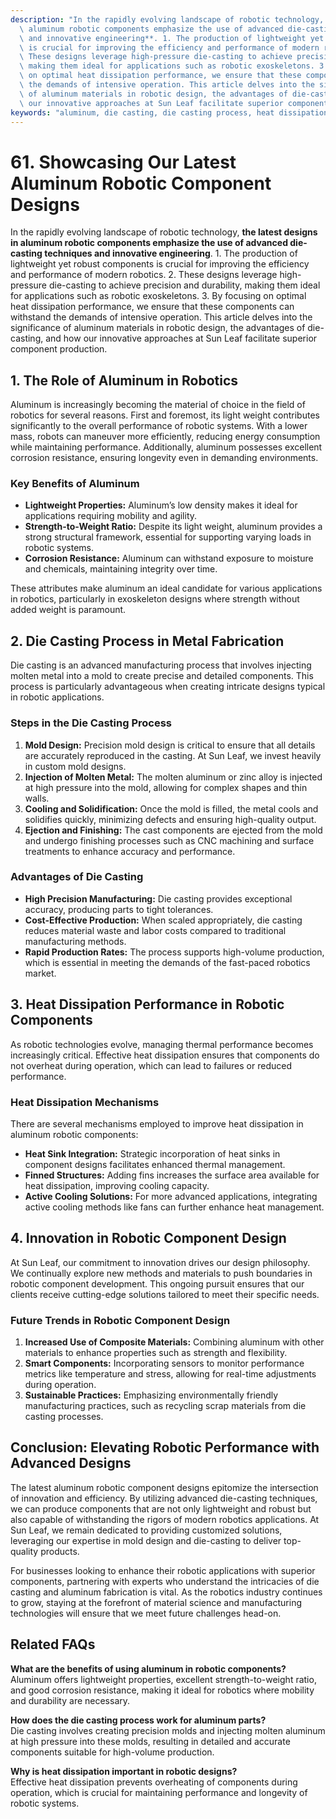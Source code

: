 ```yaml
---
description: "In the rapidly evolving landscape of robotic technology, **the latest designs in\
  \ aluminum robotic components emphasize the use of advanced die-casting techniques\
  \ and innovative engineering**. 1. The production of lightweight yet robust components\
  \ is crucial for improving the efficiency and performance of modern robotics. 2.\
  \ These designs leverage high-pressure die-casting to achieve precision and durability,\
  \ making them ideal for applications such as robotic exoskeletons. 3. By focusing\
  \ on optimal heat dissipation performance, we ensure that these components can withstand\
  \ the demands of intensive operation. This article delves into the significance\
  \ of aluminum materials in robotic design, the advantages of die-casting, and how\
  \ our innovative approaches at Sun Leaf facilitate superior component production. "
keywords: "aluminum, die casting, die casting process, heat dissipation performance"
---
```

# 61. Showcasing Our Latest Aluminum Robotic Component Designs  

In the rapidly evolving landscape of robotic technology, **the latest designs in aluminum robotic components emphasize the use of advanced die-casting techniques and innovative engineering**. 1. The production of lightweight yet robust components is crucial for improving the efficiency and performance of modern robotics. 2. These designs leverage high-pressure die-casting to achieve precision and durability, making them ideal for applications such as robotic exoskeletons. 3. By focusing on optimal heat dissipation performance, we ensure that these components can withstand the demands of intensive operation. This article delves into the significance of aluminum materials in robotic design, the advantages of die-casting, and how our innovative approaches at Sun Leaf facilitate superior component production. 

## 1. The Role of Aluminum in Robotics

Aluminum is increasingly becoming the material of choice in the field of robotics for several reasons. First and foremost, its light weight contributes significantly to the overall performance of robotic systems. With a lower mass, robots can maneuver more efficiently, reducing energy consumption while maintaining performance. Additionally, aluminum possesses excellent corrosion resistance, ensuring longevity even in demanding environments.

### Key Benefits of Aluminum

- **Lightweight Properties:** Aluminum’s low density makes it ideal for applications requiring mobility and agility.
- **Strength-to-Weight Ratio:** Despite its light weight, aluminum provides a strong structural framework, essential for supporting varying loads in robotic systems.
- **Corrosion Resistance:** Aluminum can withstand exposure to moisture and chemicals, maintaining integrity over time.
  
These attributes make aluminum an ideal candidate for various applications in robotics, particularly in exoskeleton designs where strength without added weight is paramount.

## 2. Die Casting Process in Metal Fabrication

Die casting is an advanced manufacturing process that involves injecting molten metal into a mold to create precise and detailed components. This process is particularly advantageous when creating intricate designs typical in robotic applications.

### Steps in the Die Casting Process

1. **Mold Design:** Precision mold design is critical to ensure that all details are accurately reproduced in the casting. At Sun Leaf, we invest heavily in custom mold designs.
2. **Injection of Molten Metal:** The molten aluminum or zinc alloy is injected at high pressure into the mold, allowing for complex shapes and thin walls.
3. **Cooling and Solidification:** Once the mold is filled, the metal cools and solidifies quickly, minimizing defects and ensuring high-quality output.
4. **Ejection and Finishing:** The cast components are ejected from the mold and undergo finishing processes such as CNC machining and surface treatments to enhance accuracy and performance.

### Advantages of Die Casting

- **High Precision Manufacturing:** Die casting provides exceptional accuracy, producing parts to tight tolerances.
- **Cost-Effective Production:** When scaled appropriately, die casting reduces material waste and labor costs compared to traditional manufacturing methods.
- **Rapid Production Rates:** The process supports high-volume production, which is essential in meeting the demands of the fast-paced robotics market.

## 3. Heat Dissipation Performance in Robotic Components

As robotic technologies evolve, managing thermal performance becomes increasingly critical. Effective heat dissipation ensures that components do not overheat during operation, which can lead to failures or reduced performance.

### Heat Dissipation Mechanisms

There are several mechanisms employed to improve heat dissipation in aluminum robotic components:

- **Heat Sink Integration:** Strategic incorporation of heat sinks in component designs facilitates enhanced thermal management.
- **Finned Structures:** Adding fins increases the surface area available for heat dissipation, improving cooling capacity.
- **Active Cooling Solutions:** For more advanced applications, integrating active cooling methods like fans can further enhance heat management.

## 4. Innovation in Robotic Component Design

At Sun Leaf, our commitment to innovation drives our design philosophy. We continually explore new methods and materials to push boundaries in robotic component development. This ongoing pursuit ensures that our clients receive cutting-edge solutions tailored to meet their specific needs.

### Future Trends in Robotic Component Design

1. **Increased Use of Composite Materials:** Combining aluminum with other materials to enhance properties such as strength and flexibility.
2. **Smart Components:** Incorporating sensors to monitor performance metrics like temperature and stress, allowing for real-time adjustments during operation.
3. **Sustainable Practices:** Emphasizing environmentally friendly manufacturing practices, such as recycling scrap materials from die casting processes.

## Conclusion: Elevating Robotic Performance with Advanced Designs

The latest aluminum robotic component designs epitomize the intersection of innovation and efficiency. By utilizing advanced die-casting techniques, we can produce components that are not only lightweight and robust but also capable of withstanding the rigors of modern robotics applications. At Sun Leaf, we remain dedicated to providing customized solutions, leveraging our expertise in mold design and die-casting to deliver top-quality products.

For businesses looking to enhance their robotic applications with superior components, partnering with experts who understand the intricacies of die casting and aluminum fabrication is vital. As the robotics industry continues to grow, staying at the forefront of material science and manufacturing technologies will ensure that we meet future challenges head-on.

## Related FAQs

**What are the benefits of using aluminum in robotic components?**  
Aluminum offers lightweight properties, excellent strength-to-weight ratio, and good corrosion resistance, making it ideal for robotics where mobility and durability are necessary.

**How does the die casting process work for aluminum parts?**  
Die casting involves creating precision molds and injecting molten aluminum at high pressure into these molds, resulting in detailed and accurate components suitable for high-volume production.

**Why is heat dissipation important in robotic designs?**  
Effective heat dissipation prevents overheating of components during operation, which is crucial for maintaining performance and longevity of robotic systems.

